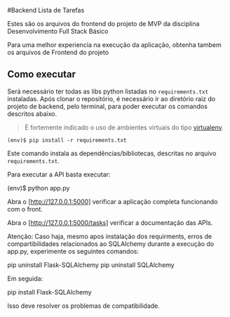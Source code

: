 #Backend Lista de Tarefas

Estes são os arquivos do frontend do projeto de MVP da disciplina Desenvolvimento Full Stack Básico

Para uma melhor experiencia na execução da aplicação, obtenha tambem os arquivos de Frontend do projeto


## Como executar 


Será necessário ter todas as libs python listadas no `requirements.txt` instaladas.
Após clonar o repositório, é necessário ir ao diretório raiz do projeto de backend, pelo terminal, para poder executar os comandos descritos abaixo.

> É fortemente indicado o uso de ambientes virtuais do tipo [virtualenv](https://virtualenv.pypa.io/en/latest/installation.html).

```
(env)$ pip install -r requirements.txt
```

Este comando instala as dependências/bibliotecas, descritas no arquivo `requirements.txt`.

Para executar a API  basta executar:

(env)$ python app.py

Abra o [http://127.0.0.1:5000] verificar a aplicação completa funcionando com o front.

Abra o [http://127.0.0.1:5000/tasks] verificar a documentação das APIs.

Atenção: Caso haja, mesmo apos instalação dos requirments, erros de compartibilidades relacionados ao SQLAlchemy durante a execução do app.py, experimente os seguintes comandos:

pip uninstall Flask-SQLAlchemy
pip uninstall SQLAlchemy

Em seguida:

pip install Flask-SQLAlchemy

Isso deve resolver os problemas de compatibilidade.





